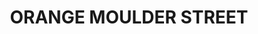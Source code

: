 ---
lastmod: '2025-04-06T06:05:20+00:00'
latitude: -33.2873
layout: suburb
longitude: 149.095
postcode: '2800'
state: NSW
title: ORANGE MOULDER STREET
url: /nsw/orange-moulder-street/
---